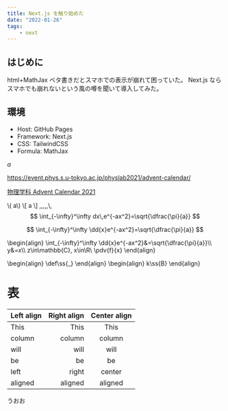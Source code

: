 ```yaml
---
title: Next.js を触り始めた
date: "2022-01-26"
tags:
    - next
---
```


## はじめに

html+MathJax ベタ書きだとスマホでの表示が崩れて困っていた。
Next.js ならスマホでも崩れないという風の噂を聞いて導入してみた。

## 環境

- Host: GitHub Pages
- Framework: Next.js
- CSS: TailwindCSS
- Formula: MathJax

$a$

https://event.phys.s.u-tokyo.ac.jp/physlab2021/advent-calendar/

[物理学科 Advent Calendar 2021](https://event.phys.s.u-tokyo.ac.jp/physlab2021/advent-calendar/)

\\( a\\)
\\[ a \\]
,\,,\,,\\,
$$
\int_{-\infty}^\infty dx\,e^{-ax^2}=\sqrt{\dfrac{\pi}{a}}
$$

$$
\int_{-\infty}^\infty \dd{x}e^{-ax^2}=\sqrt{\dfrac{\pi}{a}}
$$


\begin{align}
\int_{-\infty}^\infty \dd{x}e^{-ax^2}&=\sqrt{\dfrac{\pi}{a}}\\\\
y&=x\\\\
z\in\mathbb{C}, x\in\R\\
\pdv{f}{x}
\end{align}

\begin{align}
\def\ss{_}
\end{align}
\begin{align}
k\ss{B}
\end{align}


# 表
| Left align | Right align | Center align |
|:-----------|------------:|:------------:|
| This       | This        | This         |
| column     | column      | column       |
| will       | will        | will         |
| be         | be          | be           |
| left       | right       | center       |
| aligned    | aligned     | aligned      |

うおお
